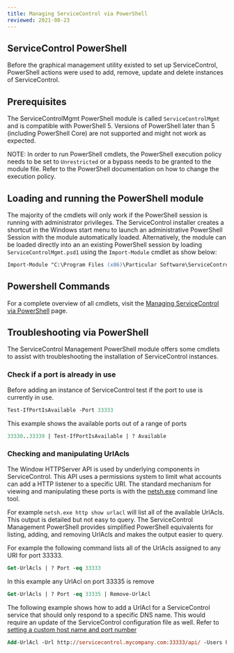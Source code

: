 ```yaml
---
title: Managing ServiceControl via PowerShell
reviewed: 2021-08-23
---
```


## ServiceControl PowerShell

Before the graphical management utility existed to set up ServiceControl, PowerShell actions were used to add, remove, update and delete instances of ServiceControl.

## Prerequisites

The ServiceControlMgmt PowerShell module is called `ServiceControlMgmt` and is compatible with PowerShell 5. Versions of PowerShell later than 5 (including PowerShell Core) are not supported and might not work as expected.

NOTE: In order to run PowerShell cmdlets, the PowerShell execution policy needs to be set to `Unrestricted` or a bypass needs to be granted to the module file. Refer to the PowerShell documentation on how to change the execution policy.

## Loading and running the PowerShell module

The majority of the cmdlets will only work if the PowerShell session is running with administrator privileges. The ServiceControl installer creates a shortcut in the Windows start menu to launch an administrative PowerShell Session with the module automatically loaded. Alternatively, the module can be loaded directly into an an existing PowerShell session by loading `ServiceControlMgmt.psd1` using the `Import-Module` cmdlet as show below:

```ps
Import-Module "C:\Program Files (x86)\Particular Software\ServiceControl Management\ServiceControlMgmt\ServiceControlMgmt.psd1"
```

## Powershell Commands

For a complete overview of all cmdlets, visit the [Managing ServiceControl via PowerShell](/servicecontrol/installation-powershell.md) page.

## Troubleshooting via PowerShell

The ServiceControl Management PowerShell module offers some cmdlets to assist with troubleshooting the installation of ServiceControl instances.

### Check if a port is already in use

Before adding an instance of ServiceControl test if the port to use is currently in use.

```ps
Test-IfPortIsAvailable -Port 33333
```

This example shows the available ports out of a range of ports

```ps
33330..33339 | Test-IfPortIsAvailable | ? Available
```


### Checking and manipulating UrlAcls

The Window HTTPServer API is used by underlying components in ServiceControl. This API uses a permissions system to limit what accounts can add a HTTP listener to a specific URI. The standard mechanism for viewing and manipulating these ports is with the [netsh.exe](https://technet.microsoft.com/en-us/library/Cc725882.aspx) command line tool.

For example `netsh.exe http show urlacl` will list all of the available UrlAcls. This output is detailed but not easy to query. The ServiceControl Management PowerShell provides simplified PowerShell equivalents for listing, adding, and removing UrlAcls and makes the output easier to query.

For example the following command lists all of the UrlAcls assigned to any URI for port 33333.

```ps
Get-UrlAcls | ? Port -eq 33333
```

In this example any UrlAcl on port 33335 is remove

```ps
Get-UrlAcls | ? Port -eq 33335 | Remove-UrlAcl
```

The following example shows how to add a UrlAcl for a ServiceControl service that should only respond to a specific DNS name. This would require an update of the ServiceControl configuration file as well. Refer to [setting a custom host name and port number](setting-custom-hostname.md)

```ps
Add-UrlAcl -Url http://servicecontrol.mycompany.com:33333/api/ -Users Users
```
